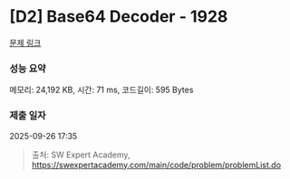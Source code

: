 # [D2] Base64 Decoder - 1928 

[문제 링크](https://swexpertacademy.com/main/code/problem/problemDetail.do?contestProbId=AV5PR4DKAG0DFAUq) 

### 성능 요약

메모리: 24,192 KB, 시간: 71 ms, 코드길이: 595 Bytes

### 제출 일자

2025-09-26 17:35



> 출처: SW Expert Academy, https://swexpertacademy.com/main/code/problem/problemList.do
